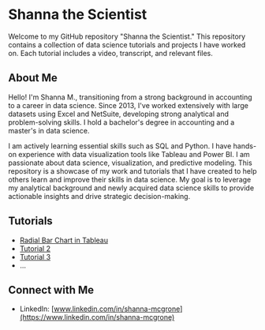 # Shanna the Scientist

Welcome to my GitHub repository "Shanna the Scientist." This repository contains a collection of data science tutorials and projects I have worked on. Each tutorial includes a video, transcript, and relevant files.

## About Me
Hello! I'm Shanna M., transitioning from a strong background in accounting to a career in data science. Since 2013, I've worked extensively with large datasets using Excel and NetSuite, developing strong analytical and problem-solving skills. I hold a bachelor's degree in accounting and a master's in data science.

I am actively learning essential skills such as SQL and Python. I have hands-on experience with data visualization tools like Tableau and Power BI. I am passionate about data science, visualization, and predictive modeling. This repository is a showcase of my work and tutorials that I have created to help others learn and improve their skills in data science. My goal is to leverage my analytical background and newly acquired data science skills to provide actionable insights and drive strategic decision-making.

## Tutorials

- [Radial Bar Chart in Tableau](./Radial-Bar-Chart-Tableau)
- [Tutorial 2](./Tutorial-2)
- [Tutorial 3](./Tutorial-3)
- ...

## Connect with Me
- LinkedIn: [www.linkedin.com/in/shanna-mcgrone](https://www.linkedin.com/in/shanna-mcgrone)
